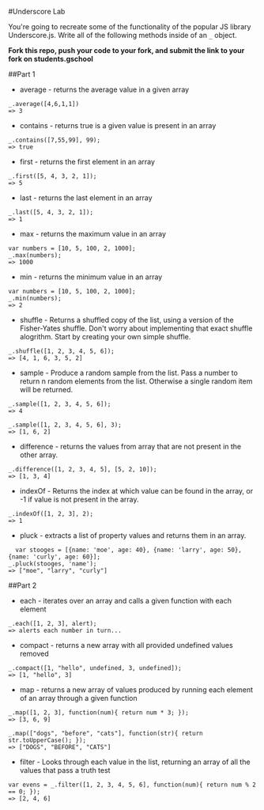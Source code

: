 #Underscore Lab

You're going to recreate some of the functionality of the popular JS library Underscore.js.  Write all of the following methods inside of an `_` object.

**Fork this repo, push your code to your fork, and submit the link to your fork on students.gschool**

##Part 1

* average - returns the average value in a given array
  
```
_.average([4,6,1,1])
=> 3
```

* contains - returns true is a given value is present in an array

```
_.contains([7,55,99], 99);
=> true
```

* first - returns the first element in an array

```
_.first([5, 4, 3, 2, 1]);
=> 5
```

* last - returns the last element in an array

```
_.last([5, 4, 3, 2, 1]);
=> 1
```

* max - returns the maximum value in an array


```
var numbers = [10, 5, 100, 2, 1000];
_.max(numbers);
=> 1000
```

* min - returns the minimum value in an array

```
var numbers = [10, 5, 100, 2, 1000];
_.min(numbers);
=> 2
```

* shuffle - Returns a shuffled copy of the list, using a version of the Fisher-Yates shuffle.  Don't worry about implementing that exact shuffle alogrithm.  Start by creating your own simple shuffle.

```
_.shuffle([1, 2, 3, 4, 5, 6]);
=> [4, 1, 6, 3, 5, 2]
```


* sample - Produce a random sample from the list. Pass a number to return n random elements from the list. Otherwise a single random item will be returned.


```
_.sample([1, 2, 3, 4, 5, 6]);
=> 4

_.sample([1, 2, 3, 4, 5, 6], 3);
=> [1, 6, 2]
```

* difference - returns the values from array that are not present in the other array.

```
_.difference([1, 2, 3, 4, 5], [5, 2, 10]);
=> [1, 3, 4]
```

* indexOf - Returns the index at which value can be found in the array, or -1 if value is not present in the array.

```
_.indexOf([1, 2, 3], 2);
=> 1
```


* pluck - extracts a list of property values and returns them in an array.

```
  var stooges = [{name: 'moe', age: 40}, {name: 'larry', age: 50}, {name: 'curly', age: 60}];
_.pluck(stooges, 'name');
=> ["moe", "larry", "curly"]
```

##Part 2

* each - iterates over an array and calls a given function with each element

```
_.each([1, 2, 3], alert);
=> alerts each number in turn...
```

* compact - returns a new array with all provided undefined values removed

```
_.compact([1, "hello", undefined, 3, undefined]);
=> [1, "hello", 3]
```

* map - returns a new array of values produced by running each element of an array through a given function

```
_.map([1, 2, 3], function(num){ return num * 3; });
=> [3, 6, 9]

_.map(["dogs", "before", "cats"], function(str){ return str.toUpperCase(); });
=> ["DOGS", "BEFORE", "CATS"]

```

* filter - Looks through each value in the list, returning an array of all the values that pass a truth test

```
var evens = _.filter([1, 2, 3, 4, 5, 6], function(num){ return num % 2 == 0; });
=> [2, 4, 6]
```
